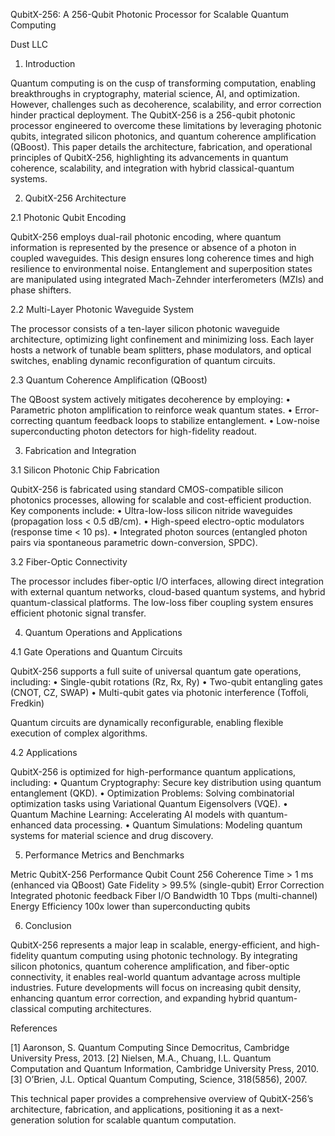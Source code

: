 QubitX-256: A 256-Qubit Photonic Processor for Scalable Quantum Computing

Dust LLC

1. Introduction

Quantum computing is on the cusp of transforming computation, enabling breakthroughs in cryptography, material science, AI, and optimization. However, challenges such as decoherence, scalability, and error correction hinder practical deployment. The QubitX-256 is a 256-qubit photonic processor engineered to overcome these limitations by leveraging photonic qubits, integrated silicon photonics, and quantum coherence amplification (QBoost). This paper details the architecture, fabrication, and operational principles of QubitX-256, highlighting its advancements in quantum coherence, scalability, and integration with hybrid classical-quantum systems.

2. QubitX-256 Architecture

2.1 Photonic Qubit Encoding

QubitX-256 employs dual-rail photonic encoding, where quantum information is represented by the presence or absence of a photon in coupled waveguides. This design ensures long coherence times and high resilience to environmental noise. Entanglement and superposition states are manipulated using integrated Mach-Zehnder interferometers (MZIs) and phase shifters.

2.2 Multi-Layer Photonic Waveguide System

The processor consists of a ten-layer silicon photonic waveguide architecture, optimizing light confinement and minimizing loss. Each layer hosts a network of tunable beam splitters, phase modulators, and optical switches, enabling dynamic reconfiguration of quantum circuits.

2.3 Quantum Coherence Amplification (QBoost)

The QBoost system actively mitigates decoherence by employing:
	•	Parametric photon amplification to reinforce weak quantum states.
	•	Error-correcting quantum feedback loops to stabilize entanglement.
	•	Low-noise superconducting photon detectors for high-fidelity readout.

3. Fabrication and Integration

3.1 Silicon Photonic Chip Fabrication

QubitX-256 is fabricated using standard CMOS-compatible silicon photonics processes, allowing for scalable and cost-efficient production. Key components include:
	•	Ultra-low-loss silicon nitride waveguides (propagation loss < 0.5 dB/cm).
	•	High-speed electro-optic modulators (response time < 10 ps).
	•	Integrated photon sources (entangled photon pairs via spontaneous parametric down-conversion, SPDC).

3.2 Fiber-Optic Connectivity

The processor includes fiber-optic I/O interfaces, allowing direct integration with external quantum networks, cloud-based quantum systems, and hybrid quantum-classical platforms. The low-loss fiber coupling system ensures efficient photonic signal transfer.

4. Quantum Operations and Applications

4.1 Gate Operations and Quantum Circuits

QubitX-256 supports a full suite of universal quantum gate operations, including:
	•	Single-qubit rotations (Rz, Rx, Ry)
	•	Two-qubit entangling gates (CNOT, CZ, SWAP)
	•	Multi-qubit gates via photonic interference (Toffoli, Fredkin)

Quantum circuits are dynamically reconfigurable, enabling flexible execution of complex algorithms.

4.2 Applications

QubitX-256 is optimized for high-performance quantum applications, including:
	•	Quantum Cryptography: Secure key distribution using quantum entanglement (QKD).
	•	Optimization Problems: Solving combinatorial optimization tasks using Variational Quantum Eigensolvers (VQE).
	•	Quantum Machine Learning: Accelerating AI models with quantum-enhanced data processing.
	•	Quantum Simulations: Modeling quantum systems for material science and drug discovery.

5. Performance Metrics and Benchmarks

Metric	QubitX-256 Performance
Qubit Count	256
Coherence Time	> 1 ms (enhanced via QBoost)
Gate Fidelity	> 99.5% (single-qubit)
Error Correction	Integrated photonic feedback
Fiber I/O Bandwidth	10 Tbps (multi-channel)
Energy Efficiency	100x lower than superconducting qubits

6. Conclusion

QubitX-256 represents a major leap in scalable, energy-efficient, and high-fidelity quantum computing using photonic technology. By integrating silicon photonics, quantum coherence amplification, and fiber-optic connectivity, it enables real-world quantum advantage across multiple industries. Future developments will focus on increasing qubit density, enhancing quantum error correction, and expanding hybrid quantum-classical computing architectures.

References

[1] Aaronson, S. Quantum Computing Since Democritus, Cambridge University Press, 2013.
[2] Nielsen, M.A., Chuang, I.L. Quantum Computation and Quantum Information, Cambridge University Press, 2010.
[3] O’Brien, J.L. Optical Quantum Computing, Science, 318(5856), 2007.

This technical paper provides a comprehensive overview of QubitX-256’s architecture, fabrication, and applications, positioning it as a next-generation solution for scalable quantum computation.
